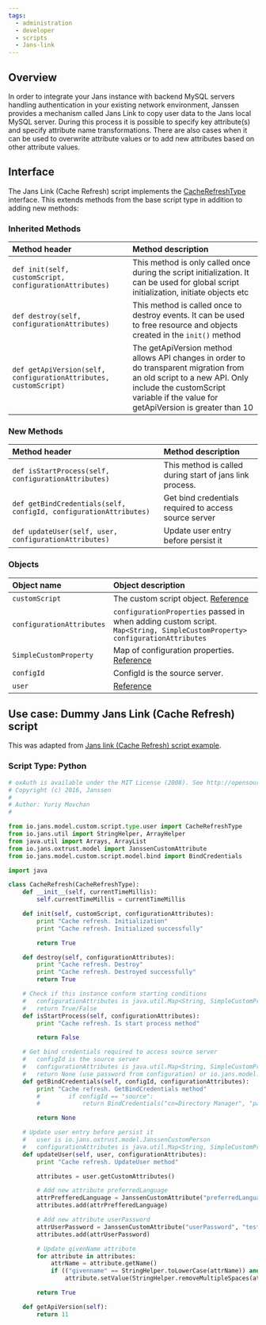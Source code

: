 ```yaml
---
tags:
  - administration
  - developer
  - scripts
  - Jans-link
---
```


## Overview

In order to integrate your Jans instance with backend MySQL servers handling authentication in your existing network environment, Janssen provides a mechanism called Jans Link to copy user data to the Jans local MySQL server. During this process it is possible to specify key attribute(s) and specify attribute name transformations. There are also cases when it can be used to overwrite attribute values or to add new attributes based on other attribute values.

## Interface
The Jans Link (Cache Refresh) script implements the [CacheRefreshType](https://github.com/JanssenProject/jans/blob/main/jans-core/script/src/main/java/io/jans/model/custom/script/type/user/CacheRefreshType.java) interface. This extends methods from the base script type in addition to adding new methods:

### Inherited Methods

| Method header | Method description |
|:-----|:------|
| `def init(self, customScript, configurationAttributes)` | This method is only called once during the script initialization. It can be used for global script initialization, initiate objects etc |
| `def destroy(self, configurationAttributes)` | This method is called once to destroy events. It can be used to free resource and objects created in the `init()` method |
| `def getApiVersion(self, configurationAttributes, customScript)` | The getApiVersion method allows API changes in order to do transparent migration from an old script to a new API. Only include the customScript variable if the value for getApiVersion is greater than 10 |

### New Methods

| Method header                                                       | Method description                                       |
|:--------------------------------------------------------------------|:---------------------------------------------------------|
| `def isStartProcess(self, configurationAttributes)`               | This method is called during start of jans link process. |
| `def getBindCredentials(self, configId, configurationAttributes)` | Get bind credentials required to access source server    |
| `def updateUser(self, user, configurationAttributes)`   | Update user entry before persist it    |

### Objects
| Object name | Object description                                                                                                                                                           |
|:-----|:-----------------------------------------------------------------------------------------------------------------------------------------------------------------------------|
|`customScript`| The custom script object. [Reference](https://github.com/JanssenProject/jans/blob/main/jans-core/script/src/main/java/io/jans/model/custom/script/model/CustomScript.java)   |
|`configurationAttributes`| `configurationProperties` passed in when adding custom script. `Map<String, SimpleCustomProperty> configurationAttributes`                                                   |
|`SimpleCustomProperty`| Map of configuration properties. [Reference](https://github.com/JanssenProject/jans/blob/main/jans-core/util/src/main/java/io/jans/model/SimpleCustomProperty.java)          |
|`configId`| ConfigId is the source server.                                                                                                                                               |
|`user`| [Reference](https://github.com/JanssenProject/jans/blob/main/jans-link/model/src/main/java/io/jans/link/model/GluuCustomPerson.java) |

## Use case: Dummy Jans Link (Cache Refresh) script

This was adapted from [Jans link (Cache Refresh) script example](https://github.com/JanssenProject/jans/blob/main/docs/script-catalog/cache_refresh/sample-script/SampleScript.py).

### Script Type: Python

```python
# oxAuth is available under the MIT License (2008). See http://opensource.org/licenses/MIT for full text.
# Copyright (c) 2016, Janssen
#
# Author: Yuriy Movchan
#

from io.jans.model.custom.script.type.user import CacheRefreshType
from io.jans.util import StringHelper, ArrayHelper
from java.util import Arrays, ArrayList
from io.jans.oxtrust.model import JanssenCustomAttribute
from io.jans.model.custom.script.model.bind import BindCredentials

import java

class CacheRefresh(CacheRefreshType):
    def __init__(self, currentTimeMillis):
        self.currentTimeMillis = currentTimeMillis

    def init(self, customScript, configurationAttributes):
        print "Cache refresh. Initialization"
        print "Cache refresh. Initialized successfully"

        return True

    def destroy(self, configurationAttributes):
        print "Cache refresh. Destroy"
        print "Cache refresh. Destroyed successfully"
        return True

    # Check if this instance conform starting conditions 
    #   configurationAttributes is java.util.Map<String, SimpleCustomProperty>
    #   return True/False
    def isStartProcess(self, configurationAttributes):
        print "Cache refresh. Is start process method"

        return False

    # Get bind credentials required to access source server 
    #   configId is the source server
    #   configurationAttributes is java.util.Map<String, SimpleCustomProperty>
    #   return None (use password from configuration) or io.jans.model.custom.script.model.bind.BindCredentials
    def getBindCredentials(self, configId, configurationAttributes):
        print "Cache refresh. GetBindCredentials method"
        #        if configId == "source":
        #            return BindCredentials("cn=Directory Manager", "password")

        return None

    # Update user entry before persist it
    #   user is io.jans.oxtrust.model.JanssenCustomPerson
    #   configurationAttributes is java.util.Map<String, SimpleCustomProperty>
    def updateUser(self, user, configurationAttributes):
        print "Cache refresh. UpdateUser method"

        attributes = user.getCustomAttributes()

        # Add new attribute preferredLanguage
        attrPrefferedLanguage = JanssenCustomAttribute("preferredLanguage", "en-us")
        attributes.add(attrPrefferedLanguage)

        # Add new attribute userPassword
        attrUserPassword = JanssenCustomAttribute("userPassword", "test")
        attributes.add(attrUserPassword)

        # Update givenName attribute
        for attribute in attributes:
            attrName = attribute.getName()
            if (("givenname" == StringHelper.toLowerCase(attrName)) and StringHelper.isNotEmpty(attribute.getValue())):
                attribute.setValue(StringHelper.removeMultipleSpaces(attribute.getValue()) + " (updated)")

        return True

    def getApiVersion(self):
        return 11
```
